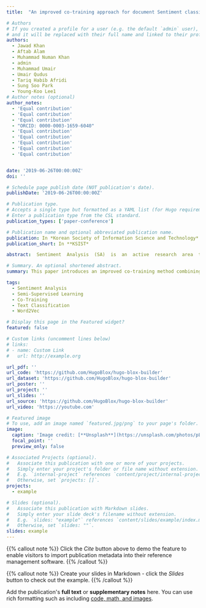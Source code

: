 ```yaml
---
title:  "An improved co-training approach for document Sentiment classification"

# Authors
# If you created a profile for a user (e.g. the default `admin` user), write the username (folder name) here
# and it will be replaced with their full name and linked to their profile.
authors:
  - Jawad Khan
  - Aftab Alam
  - Muhammad Numan Khan
  - admin
  - Muhammad Umair
  - Umair Qudus
  - Tariq Habib Afridi
  - Sung Soo Park
  - Young-Koo Lee1
# Author notes (optional)
author_notes:
  - 'Equal contribution'
  - 'Equal contribution'
  - 'Equal contribution'
  - "ORCID: 0000-0003-1659-6040"
  - 'Equal contribution'
  - 'Equal contribution'
  - 'Equal contribution'
  - 'Equal contribution'
  - 'Equal contribution'


date: '2019-06-26T00:00:00Z'
doi: ''

# Schedule page publish date (NOT publication's date).
publishDate: '2019-06-26T00:00:00Z'

# Publication type.
# Accepts a single type but formatted as a YAML list (for Hugo requirements).
# Enter a publication type from the CSL standard.
publication_types: ['paper-conference']

# Publication name and optional abbreviated publication name.
publication: In *Korean Society of Information Science and Technology*
publication_short: In **KSIST*

abstract:  Sentiment  Analysis  (SA)  is  an  active  research  area  that  is  used  to  automatically  extract  useful  information  from  the  user-generated  content  (UGC)  to  classify  into  positive  and  negative  classes.  Recently, various machine-learning techniques, such as supervised machine learning, semi-supervised learning, and lexicon scoring for SA have been proposed. A high-quality training data is vital to learn a sentiment classifier for textual sentiment classification, but due to various domains, the labeled data for each  domain  is  scarce  or  unavailable.  The  manual  construction  of  labeled  corpora  is  a  time-consuming and laborious task because of the unstructured and unorganized nature of data. In order to address this issue, in this paper, we propose an improved co-training approach based on the n-gram and word2vec model for sentiment classification. Co-training is a semi-supervised learning approach that  has  effective  applications  in  textual  sentiment  classification.  The  empirical  evaluation  of  movie  review  datasets  shows  that  the  proposed  approach  outperforms  existing  techniques  in  terms  of  classification accuracy. 

# Summary. An optional shortened abstract.
summary: This paper introduces an improved co-training method combining n-gram features and Word2Vec representations to tackle scarce labeled data in sentiment analysis, demonstrating superior accuracy on movie review datasets.

tags:
  - Sentiment Analysis
  - Semi-Supervised Learning
  - Co-Training
  - Text Classification
  - Word2Vec

# Display this page in the Featured widget?
featured: false

# Custom links (uncomment lines below)
# links:
# - name: Custom Link
#   url: http://example.org

url_pdf: ''
url_code: 'https://github.com/HugoBlox/hugo-blox-builder'
url_dataset: 'https://github.com/HugoBlox/hugo-blox-builder'
url_poster: ''
url_project: ''
url_slides: ''
url_source: 'https://github.com/HugoBlox/hugo-blox-builder'
url_video: 'https://youtube.com'

# Featured image
# To use, add an image named `featured.jpg/png` to your page's folder.
image:
  caption: 'Image credit: [**Unsplash**](https://unsplash.com/photos/pLCdAaMFLTE)'
  focal_point: ''
  preview_only: false

# Associated Projects (optional).
#   Associate this publication with one or more of your projects.
#   Simply enter your project's folder or file name without extension.
#   E.g. `internal-project` references `content/project/internal-project/index.md`.
#   Otherwise, set `projects: []`.
projects:
  - example

# Slides (optional).
#   Associate this publication with Markdown slides.
#   Simply enter your slide deck's filename without extension.
#   E.g. `slides: "example"` references `content/slides/example/index.md`.
#   Otherwise, set `slides: ""`.
slides: example
---
```


{{% callout note %}}
Click the _Cite_ button above to demo the feature to enable visitors to import publication metadata into their reference management software.
{{% /callout %}}

{{% callout note %}}
Create your slides in Markdown - click the _Slides_ button to check out the example.
{{% /callout %}}

Add the publication's **full text** or **supplementary notes** here. You can use rich formatting such as including [code, math, and images](https://docs.hugoblox.com/content/writing-markdown-latex/).
